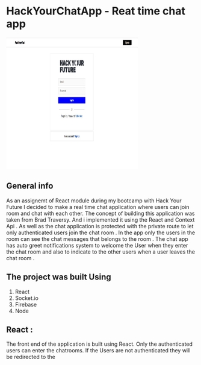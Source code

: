 # HackYourChatApp - Reat time chat app

<img  src='Images/Login Page.JPG' width='350px' height='350px' >


## General info
As an assignemt of React module during my bootcamp with Hack Your Future I decided to make a real time chat application where users can join room and chat with each other. The concept of building this application was taken from Brad Traversy. And i implemented it using the React and Context Api . As well as the chat application is protected with the private route to let only authenticated users join the chat room . 
In the app only the users in the room can see the chat messages that belongs to the room . The chat app has auto greet notifications system to welcome the User when they enter the chat room and also to indicate to the other users when a user leaves the chat room . 


## The project was built Using
1. React
2. Socket.io
3. Firebase
4. Node


## React :

The front end of the application is built using React. Only the authenticated users can enter the chatrooms. If the Users are not authenticated they will be redirected to the

